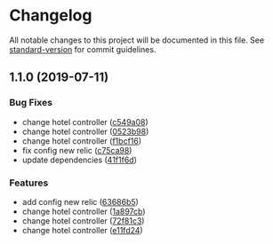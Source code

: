 # Changelog

All notable changes to this project will be documented in this file. See [standard-version](https://github.com/conventional-changelog/standard-version) for commit guidelines.

## 1.1.0 (2019-07-11)


### Bug Fixes

* change hotel controller ([c549a08](https://github.com/Beor18/alm-api-backend/commit/c549a08))
* change hotel controller ([0523b98](https://github.com/Beor18/alm-api-backend/commit/0523b98))
* change hotel controller ([f1bcf16](https://github.com/Beor18/alm-api-backend/commit/f1bcf16))
* fix config new relic ([c75ca98](https://github.com/Beor18/alm-api-backend/commit/c75ca98))
* update dependencies ([41f1f6d](https://github.com/Beor18/alm-api-backend/commit/41f1f6d))


### Features

* add config new relic ([63686b5](https://github.com/Beor18/alm-api-backend/commit/63686b5))
* change hotel controller ([1a897cb](https://github.com/Beor18/alm-api-backend/commit/1a897cb))
* change hotel controller ([72f81c3](https://github.com/Beor18/alm-api-backend/commit/72f81c3))
* change hotel controller ([e11fd24](https://github.com/Beor18/alm-api-backend/commit/e11fd24))
